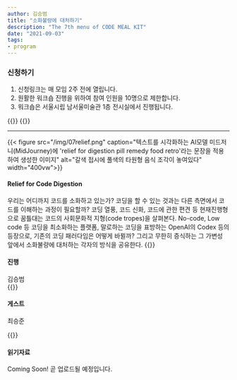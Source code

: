 ```yaml
---
author: 김승범
title: "소화불량에 대처하기"
description: "The 7th menu of CODE MEAL KIT"
date: "2021-09-03"
tags:
- program
---
```


### 신청하기 
1. 신청링크는 매 모임 2주 전에 열립니다. 
2. 원활한 워크숍 진행을 위하여 참여 인원을 10명으로 제한합니다.
3. 워크숍은 서울시립 남서울미술관 1층 전시실에서 진행됩니다.


{{<break>}}
{{<break>}}

*** 

{{< figure src="/img/07relief.png" caption="텍스트를 시각화하는 AI모델 미드저니(MidJourney)에 'relief for digestion pill remedy food retro'라는 문장을 적용하여 생성한 이미지" alt="갈색 접시에 풀색의 타원형 음식 조각이 놓여있다" width="400vw">}}
#### Relief for Code Digestion
우리는 어디까지 코드를 소화하고 있는가? 코딩을 할 수 있는 것과는 다른 측면에서 코드를 이해하는 과정이 필요할까? 코딩 열풍, 코드 신화, 코드에 관한 편견 등 현재진행형으로 꿈틀대는 코드의 사회문화적 지형(code tropes)을 살펴본다. No-code, Low code 등 코딩을 최소화하는 플랫폼, 말로하는 코딩을 표방하는 OpenAI의 Codex 등의 등장으로, 기존의 코딩 패러다임은 어떻게 바뀔까? 그리고 무한히 증식하는 그 가변성 앞에서 소화불량에 대처하는 각자의 방식을 공유한다. 
{{<break>}}

#### 진행  
김승범  
{{<break>}}

#### 게스트  
최승준 

{{<break>}}

#### 읽기자료 
Coming Soon! 
곧 업로드될 예정입니다. 




